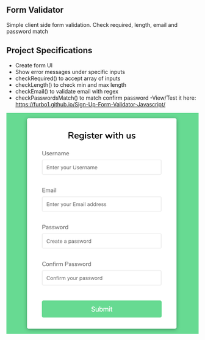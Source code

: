 ## Form Validator 

Simple client side form validation. Check required, length, email and password match

## Project Specifications

- Create form UI
- Show error messages under specific inputs
- checkRequired() to accept array of inputs
- checkLength() to check min and max length
- checkEmail() to validate email with regex
- checkPasswordsMatch() to match confirm password
-View/Test it here: https://furbo1.github.io/Sign-Up-Form-Validator-Javascript/

![alt text](https://github.com/furbo1/Sign-Up-Form-Validator-Javascript/blob/master/Screenshot_2020-06-11%20Form%20Validator(1).png/)
